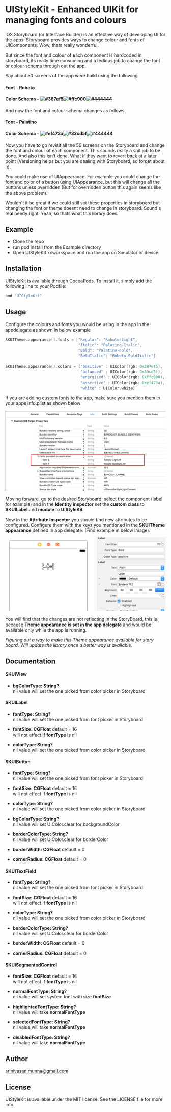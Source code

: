 # UIStyleKit - Enhanced UIKit for managing fonts and colours

iOS Storyboard (or Interface Builder) is an effective way of developing UI for the apps. Storyboard provides ways to change colour and fonts of UIComponents. Wow, thats really wonderful.

But since the font and colour of each component is hardcoded in storyboard, its really time consuming and a tedious job to change the font or colour schema through out the app.

Say about 50 screens of the app were build using the following

#### Font - Roboto
#### Color Schema - ![#387ef5](https://placehold.it/15/387ef5/000000?text=+)![#ffc900](https://placehold.it/15/ffc900/000000?text=+)![#444444](https://placehold.it/15/444444/000000?text=+)

And now the font and colour schema changes as follows

#### Font - Palatino
#### Color Schema - ![#ef473a](https://placehold.it/15/ef473a/000000?text=+)![#33cd5f](https://placehold.it/15/33cd5f/000000?text=+)![#444444](https://placehold.it/15/444444/000000?text=+)

Now you have to go revisit all the 50 screens on the Storyboard and change the font and colour of each component. This sounds really a shit job to be done. And also this isn't done. What if they want to revert back at a later point (Versioning helps but you are dealing with Storyboard, so forget about it).

You could make use of UIAppearance. For example you could change the font and color of a button using UIAppearance, but this will change all the buttons unless overridden (But for overridden button this again seems like the above problem). 

Wouldn't it be great if we could still set these properties in storyboard but changing the font or theme doesnt need to change in storyboard. Sound's real needy right. Yeah, so thats what this library does.

## Example
- Clone the repo
- run pod install from the Example directory
- Open UIStyleKit.xcworkspace and run the app on Simulator or device

## Installation

UIStyleKit is available through [CocoaPods](http://cocoapods.org). To install
it, simply add the following line to your Podfile:

```ruby
pod "UIStyleKit"
```

## Usage

Configure the colours and fonts you would be using in the app in the appdelegate as shown in below example
```swift
SKUITheme.appearance().fonts = ["Regular": "Roboto-Light",
                                "Italic": "Palatino-Italic",
                                "Bold": "Palatino-Bold",
                                "BoldItalic": "Roboto-BoldItalic"]
        
SKUITheme.appearance().colors = ["positive" : UIColor(rgb: 0x387ef5),
                                 "balanced" : UIColor(rgb: 0x33cd5f),
                                 "energized" : UIColor(rgb: 0xffc900),
                                 "assertive" : UIColor(rgb: 0xef473a),
                                 "white" : UIColor.white]
```

If you are adding custom fonts to the app, make sure you mention them in your apps info.plist as shown below

![](images/InfoPlistCustomFont.png)

Moving forward, go to the desired Storyboard, select the component (label for example) and in the **Identity inspector** set the **custom class** to **SKUILabel** and **module** to **UIStyleKit**

Now in the **Attribute Inspector** you should find new attributes to be configured. Configure them with the keys you mentioned in the **SKUITheme appearance** defined in app delegate. (Find example in below image).

![](images/AttributesInspector.png)

You will find that the changes are not reflecting in the StoryBoard, this is because **Theme appearance is set in the app delegate** and would be available only while the app is running. 

*Figuring out a way to make this Theme appearance available for story board. Will update the library once a better way is available.*

## Documentation

#### SKUIView
- **bgColorType: String?**
</br>nil value will set the one picked from color picker in Storyboard
#### SKUILabel
- **fontType: String?**
</br>nil value will set the one picked from font picker in Storyboard

- **fontSize: CGFloat** default = 16
</br>will not effect if **fontType** is nil

- **colorType: String?**
</br>nil value will set the one picked from color picker in Storyboard

#### SKUIButton
- **fontType: String?**
</br>nil value will set the one picked from font picker in Storyboard

- **fontSize: CGFloat** default = 16
</br>will not effect if **fontType** is nil

- **colorType: String?**
</br>nil value will set the one picked from color picker in Storyboard

- **bgColorType: String?**
</br>nil value will set UIColor.clear for backgroundColor

- **borderColorType: String?**
</br>nil value will set UIColor.clear for borderColor

- **borderWidth: CGFloat** default = 0

- **cornerRadius: CGFloat** default = 0

#### SKUITextField
- **fontType: String?**
</br>nil value will set the one picked from font picker in Storyboard

- **fontSize: CGFloat** default = 16
</br>will not effect if **fontType** is nil

- **colorType: String?**
</br>nil value will set the one picked from color picker in Storyboard

- **borderColorType: String?**
</br>nil value will set UIColor.clear for borderColor

- **borderWidth: CGFloat** default = 0

- **cornerRadius: CGFloat** default = 0

#### SKUISegmentedControl

- **fontSize: CGFloat** default = 16
</br>will not effect if **fontType** is nil

- **normalFontType: String?**
</br>nil value will set system font with size **fontSize**

- **highlightedFontType: String?**
</br>nil value will take **normalFontType**

- **selectedFontType: String?**
</br>nil value will take **normalFontType**

- **disabledFontType: String?**
</br>nil value will take **normalFontType**


## Author
srinivasan.munna@gmail.com

## License
UIStyleKit is available under the MIT license. See the LICENSE file for more info.

